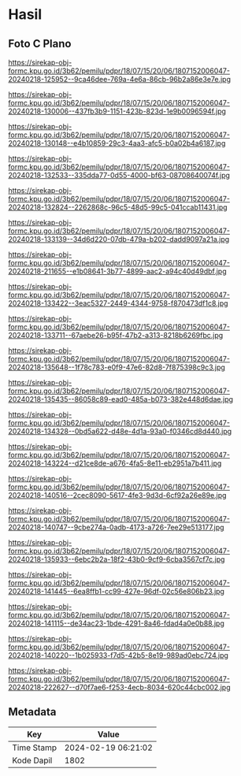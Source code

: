 # Hasil

## Foto C Plano

https://sirekap-obj-formc.kpu.go.id/3b62/pemilu/pdpr/18/07/15/20/06/1807152006047-20240218-125952--9ca46dee-769a-4e6a-86cb-96b2a86e3e7e.jpg

https://sirekap-obj-formc.kpu.go.id/3b62/pemilu/pdpr/18/07/15/20/06/1807152006047-20240218-130006--437fb3b9-1151-423b-823d-1e9b0096594f.jpg

https://sirekap-obj-formc.kpu.go.id/3b62/pemilu/pdpr/18/07/15/20/06/1807152006047-20240218-130148--e4b10859-29c3-4aa3-afc5-b0a02b4a6187.jpg

https://sirekap-obj-formc.kpu.go.id/3b62/pemilu/pdpr/18/07/15/20/06/1807152006047-20240218-132533--335dda77-0d55-4000-bf63-08708640074f.jpg

https://sirekap-obj-formc.kpu.go.id/3b62/pemilu/pdpr/18/07/15/20/06/1807152006047-20240218-132824--2262868c-96c5-48d5-99c5-041ccab11431.jpg

https://sirekap-obj-formc.kpu.go.id/3b62/pemilu/pdpr/18/07/15/20/06/1807152006047-20240218-133139--34d6d220-07db-479a-b202-dadd9097a21a.jpg

https://sirekap-obj-formc.kpu.go.id/3b62/pemilu/pdpr/18/07/15/20/06/1807152006047-20240218-211655--e1b08641-3b77-4899-aac2-a94c40d49dbf.jpg

https://sirekap-obj-formc.kpu.go.id/3b62/pemilu/pdpr/18/07/15/20/06/1807152006047-20240218-133422--3eac5327-2449-4344-9758-f870473df1c8.jpg

https://sirekap-obj-formc.kpu.go.id/3b62/pemilu/pdpr/18/07/15/20/06/1807152006047-20240218-133711--67aebe26-b95f-47b2-a313-8218b6269fbc.jpg

https://sirekap-obj-formc.kpu.go.id/3b62/pemilu/pdpr/18/07/15/20/06/1807152006047-20240218-135648--1f78c783-e0f9-47e6-82d8-7f875398c9c3.jpg

https://sirekap-obj-formc.kpu.go.id/3b62/pemilu/pdpr/18/07/15/20/06/1807152006047-20240218-135435--86058c89-ead0-485a-b073-382e448d6dae.jpg

https://sirekap-obj-formc.kpu.go.id/3b62/pemilu/pdpr/18/07/15/20/06/1807152006047-20240218-134328--0bd5a622-d48e-4d1a-93a0-f0346cd8d440.jpg

https://sirekap-obj-formc.kpu.go.id/3b62/pemilu/pdpr/18/07/15/20/06/1807152006047-20240218-143224--d21ce8de-a676-4fa5-8e11-eb2951a7b411.jpg

https://sirekap-obj-formc.kpu.go.id/3b62/pemilu/pdpr/18/07/15/20/06/1807152006047-20240218-140516--2cec8090-5617-4fe3-9d3d-6cf92a26e89e.jpg

https://sirekap-obj-formc.kpu.go.id/3b62/pemilu/pdpr/18/07/15/20/06/1807152006047-20240218-140747--9cbe274a-0adb-4173-a726-7ee29e513177.jpg

https://sirekap-obj-formc.kpu.go.id/3b62/pemilu/pdpr/18/07/15/20/06/1807152006047-20240218-135933--6ebc2b2a-18f2-43b0-9cf9-6cba3567cf7c.jpg

https://sirekap-obj-formc.kpu.go.id/3b62/pemilu/pdpr/18/07/15/20/06/1807152006047-20240218-141445--6ea8ffb1-cc99-427e-96df-02c56e806b23.jpg

https://sirekap-obj-formc.kpu.go.id/3b62/pemilu/pdpr/18/07/15/20/06/1807152006047-20240218-141115--de34ac23-1bde-4291-8a46-fdad4a0e0b88.jpg

https://sirekap-obj-formc.kpu.go.id/3b62/pemilu/pdpr/18/07/15/20/06/1807152006047-20240218-140220--1b025933-f7d5-42b5-8e19-989ad0ebc724.jpg

https://sirekap-obj-formc.kpu.go.id/3b62/pemilu/pdpr/18/07/15/20/06/1807152006047-20240218-222627--d70f7ae6-f253-4ecb-8034-620c44cbc002.jpg


## Metadata

| Key        | Value               |
| ---------- | ------------------- |
| Time Stamp | 2024-02-19 06:21:02 |
| Kode Dapil | 1802                |



